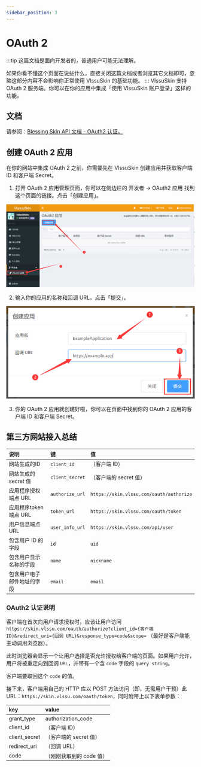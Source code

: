 ```yaml
---
sidebar_position: 3
---
```


# OAuth 2
:::tip
这篇文档是面向开发者的，普通用户可能无法理解。

如果你看不懂这个页面在说些什么，直接关闭这篇文档或者浏览其它文档即可，忽略这部分内容不会影响你正常使用 VlssuSkin 的基础功能。
:::
VlssuSkin 支持 OAuth 2 服务端。你可以在你的应用中集成「使用 VlssuSkin 账户登录」这样的功能。

## 文档
请参阅：[Blessing Skin API 文档 - OAuth2 认证。](https://blessing.netlify.app/api/oauth.html)

## 创建 OAuth 2 应用
在你的网站中集成 OAuth 2 之前，你需要先在 VlssuSkin 创建应用并获取客户端 ID 和客户端 Secret。

1. 打开 OAuth 2 应用管理页面，你可以在侧边栏的 开发者 -> OAuth2 应用 找到这个页面的链接。点击「创建应用」。

![OAuth 2界面](/img/vlssuskin/o1.png)

2. 输入你的应用的名称和回调 URL，点击「提交」。

![OAuth 2输入信息](/img/vlssuskin/o2.png)

3. 你的 OAuth 2 应用就创建好啦，你可以在页面中找到你的 OAuth 2 应用的客户端 ID 和客户端 Secret。

## 第三方网站接入总结

|说明|键|值|
|:----|:----|:----|
|网站生成的ID|`client_id`|（客户端 ID）|
|网站生成的secret 值|`client_secret`|（客户端的 secret 值）|
|应用程序授权端点 URL|`authorize_url`|`https://skin.vlssu.com/oauth/authorize`|
|应用程序token端点 URL|`token_url`|`https://skin.vlssu.com/oauth/token`|
|用户信息端点 URL|`user_info_url`|`https://skin.vlssu.com/api/user`|
|包含用户 ID 的字段|`id`|`uid`|
|包含用户显示名称的字段|`name`|`nickname`|
|包含用户电子邮件地址的字段|`email`|`email`|

### OAuth2 认证说明

客户端在首次向用户请求授权时，应该让用户访问 `https://skin.vlssu.com/oauth/authorize?client_id={客户端 ID}&redirect_uri={回调 URL}&response_type=code&scope=` （最好是客户端能主动调用浏览器）。

此时浏览器会显示一个让用户选择是否允许授权给客户端的页面。如果用户允许，用户将被重定向到回调 `URL`，并带有一个含 `code` 字段的 `query string`。

客户端要取回这个 `code` 的值。

接下来，客户端用自己的 HTTP 库以 POST 方法访问（即，无需用户干预）此 URL：`https://skin.vlssu.com/oauth/token`，同时附带上以下表单参数：

|key|value|
|:----|:----|
|grant_type|authorization_code|
|client_id|（客户端 ID）|
|client_secret|（客户端的 secret 值）|
|redirect_uri|（回调 URL）|
|code|（刚刚获取到的 code 值）|
